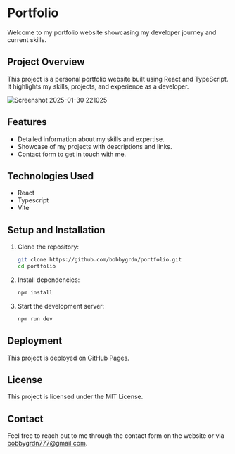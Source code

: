 # Portfolio

Welcome to my portfolio website showcasing my developer journey and current skills.

## Project Overview

This project is a personal portfolio website built using React and TypeScript. It highlights my skills, projects, and experience as a developer.

![Screenshot 2025-01-30 221025](https://github.com/user-attachments/assets/e6375e6a-6df4-4747-a21c-364a34e2b666)

## Features

- Detailed information about my skills and expertise.
- Showcase of my projects with descriptions and links.
- Contact form to get in touch with me.

## Technologies Used

- React
- Typescript
- Vite

## Setup and Installation

1. Clone the repository:
   ```sh
   git clone https://github.com/bobbygrdn/portfolio.git
   cd portfolio
   ```

2. Install dependencies:
   ```sh
   npm install
   ```

3. Start the development server:
   ```sh
   npm run dev
   ```

## Deployment

This project is deployed on GitHub Pages.

## License

This project is licensed under the MIT License.

## Contact

Feel free to reach out to me through the contact form on the website or via [bobbygrdn777@gmail.com](mailto:bobbygrdn777@gmail.com).
